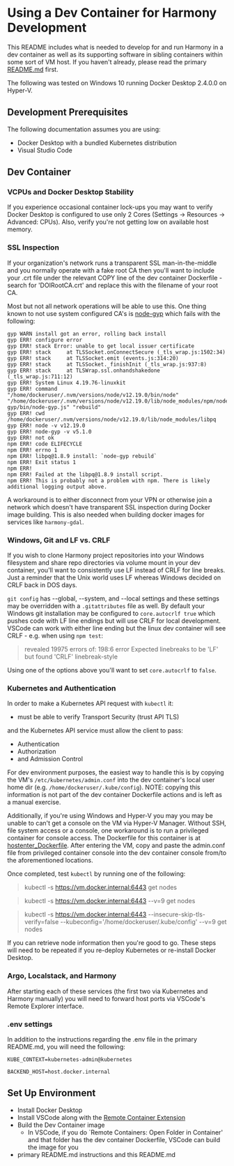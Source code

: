 # Using a Dev Container for Harmony Development

This README includes what is needed to develop for and run Harmony in a dev container as well as its supporting software in sibling containers within some sort of VM host. If you haven't already, please read the primary [README.md](README.md) first.

The following was tested on Windows 10 running Docker Desktop 2.4.0.0 on Hyper-V.

## Development Prerequisites

The following documentation assumes you are using:

* Docker Desktop with a bundled Kubernetes distribution
* Visual Studio Code

## Dev Container

### VCPUs and Docker Desktop Stability

If you experience occasional container lock-ups you may want to verify Docker Desktop is configured to use only 2 Cores (Settings -> Resources -> Advanced: CPUs). Also, verify you're not getting low on available host memory.

### SSL Inspection

If your organization's network runs a transparent SSL man-in-the-middle and you normally operate with a fake root CA then you'll want to include your .crt file under the relevant COPY line of the dev container Dockerfile - search for 'DOIRootCA.crt' and replace this with the filename of your root CA.

Most but not all network operations will be able to use this. One thing known to not use system configured CA's is [node-gyp](https://github.com/nodejs/node-gyp) which fails with the following:

```
gyp WARN install got an error, rolling back install
gyp ERR! configure error 
gyp ERR! stack Error: unable to get local issuer certificate
gyp ERR! stack     at TLSSocket.onConnectSecure (_tls_wrap.js:1502:34)
gyp ERR! stack     at TLSSocket.emit (events.js:314:20)
gyp ERR! stack     at TLSSocket._finishInit (_tls_wrap.js:937:8)
gyp ERR! stack     at TLSWrap.ssl.onhandshakedone (_tls_wrap.js:711:12)
gyp ERR! System Linux 4.19.76-linuxkit
gyp ERR! command "/home/dockeruser/.nvm/versions/node/v12.19.0/bin/node" "/home/dockeruser/.nvm/versions/node/v12.19.0/lib/node_modules/npm/node_modules/node-gyp/bin/node-gyp.js" "rebuild"
gyp ERR! cwd /home/dockeruser/.nvm/versions/node/v12.19.0/lib/node_modules/libpq
gyp ERR! node -v v12.19.0
gyp ERR! node-gyp -v v5.1.0
gyp ERR! not ok 
npm ERR! code ELIFECYCLE
npm ERR! errno 1
npm ERR! libpq@1.8.9 install: `node-gyp rebuild`
npm ERR! Exit status 1
npm ERR! 
npm ERR! Failed at the libpq@1.8.9 install script.
npm ERR! This is probably not a problem with npm. There is likely additional logging output above.
```

A workaround is to either disconnect from your VPN or otherwise join a network which doesn't have transparent SSL inspection during Docker image building. This is also needed when building docker images for services like `harmony-gdal`.

### Windows, Git and LF vs. CRLF

If you wish to clone Harmony project repositories into your Windows filesystem and share repo directories via volume mount in your dev container, you'll want to consistently use LF instead of CRLF for line breaks. Just a reminder that the Unix world uses LF whereas Windows decided on CRLF back in DOS days.

`git config` has --global, --system, and --local settings and these settings may be overridden with a `.gitattributes` file as well. By default your Windows git installation may be configured to `core.autocrlf true` which pushes code with LF line endings but will use CRLF for local development. VSCode can work with either line ending but the linux dev container will see CRLF - e.g. when using `npm test`:

> revealed 19975 errors of: 198:6  error  Expected linebreaks to be 'LF' but found 'CRLF'  linebreak-style

Using one of the options above you'll want to set `core.autocrlf` to `false`.

### Kubernetes and Authentication

In order to make a Kubernetes API request with `kubectl` it:
* must be able to verify Transport Security (trust API TLS)

and the Kubernetes API service must allow the client to pass:
* Authentication
* Authorization
* and Admission Control

For dev environment purposes, the easiest way to handle this is by copying the VM's `/etc/kubernetes/admin.conf` into the dev container's local user home dir (e.g. `/home/dockeruser/.kube/config`). NOTE: copying this information is not part of the dev container Dockerfile actions and is left as a manual exercise.

Additionally, if you're using Windows and Hyper-V you may you may be unable to can't get a console on the VM via Hyper-V Manager. Without SSH, file system access or a console, one workaround is to run a privileged container for console access. The Dockerfile for this container is at [hostenter_Dockerfile](hostenter_Dockerfile). After entering the VM, copy and paste the admin.conf file from privileged container console into the dev container console from/to the aforementioned locations.

Once completed, test `kubectl` by running one of the following:

> kubectl -s https://vm.docker.internal:6443 get nodes

> kubectl -s https://vm.docker.internal:6443 --v=9 get nodes

> kubectl -s https://vm.docker.internal:6443 --insecure-skip-tls-verify=false --kubeconfig='/home/dockeruser/.kube/config' --v=9 get nodes

If you can retrieve node information then you're good to go. These steps will need to be repeated if you re-deploy Kubernetes or re-install Docker Desktop.

### Argo, Localstack, and Harmony

After starting each of these services (the first two via Kubernetes and Harmony manually) you will need to forward host ports via VSCode's Remote Explorer interface.

### .env settings

In addition to the instructions regarding the .env file in the primary README.md, you will need the following:

```
KUBE_CONTEXT=kubernetes-admin@kubernetes

BACKEND_HOST=host.docker.internal
```


## Set Up Environment

* Install Docker Desktop
* Install VSCode along with the [Remote Container Extension](https://code.visualstudio.com/docs/remote/containers)
* Build the Dev Container image
   * In VSCode, if you do `Remote Containers: Open Folder in Container' and that folder has the dev container Dockerfile, VSCode can build the image for you
* primary README.md instructions and this README.md